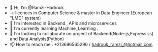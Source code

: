 - 👋 Hi, I’m @Ramzi-Hadrouk 
- -> licences in Computer Science & master in Data Engineer  (European "LMD" system)
- 👀 I’m interested in Backend , APIs and microservices
- 🌱 I’m currently learning   Machine_Learning .
- 💞️ I’m looking to collaborate on project of Backend(Node-js,Express-js) and Data Analysis(Python)
- 📫 How to reach me : +213696565296 / hadrouk_ramzi_@hotmail.com

